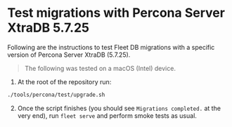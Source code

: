 # Test migrations with Percona Server XtraDB 5.7.25

Following are the instructions to test Fleet DB migrations with a specific version of Percona Server XtraDB (5.7.25).

> The following was tested on a macOS (Intel) device.

1. At the root of the repository run:
```sh
./tools/percona/test/upgrade.sh
```
2. Once the script finishes (you should see `Migrations completed.` at the very end), run `fleet serve` and perform smoke tests as usual.
